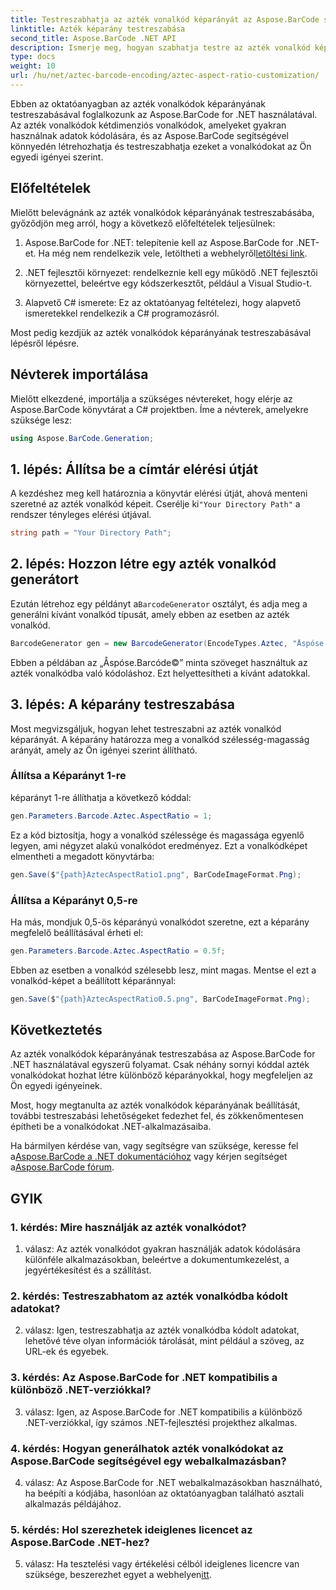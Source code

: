 ```yaml
---
title: Testreszabhatja az azték vonalkód képarányát az Aspose.BarCode segítségével a .NET-hez
linktitle: Azték képarány testreszabása
second_title: Aspose.BarCode .NET API
description: Ismerje meg, hogyan szabhatja testre az azték vonalkód képarányait az Aspose.BarCode for .NET használatával. Készítsen egyedi, rugalmas vonalkódokat .NET-alkalmazásaihoz.
type: docs
weight: 10
url: /hu/net/aztec-barcode-encoding/aztec-aspect-ratio-customization/
---
```

Ebben az oktatóanyagban az azték vonalkódok képarányának testreszabásával foglalkozunk az Aspose.BarCode for .NET használatával. Az azték vonalkódok kétdimenziós vonalkódok, amelyeket gyakran használnak adatok kódolására, és az Aspose.BarCode segítségével könnyedén létrehozhatja és testreszabhatja ezeket a vonalkódokat az Ön egyedi igényei szerint.

## Előfeltételek

Mielőtt belevágnánk az azték vonalkódok képarányának testreszabásába, győződjön meg arról, hogy a következő előfeltételek teljesülnek:

1.  Aspose.BarCode for .NET: telepítenie kell az Aspose.BarCode for .NET-et. Ha még nem rendelkezik vele, letöltheti a webhelyről[letöltési link](https://releases.aspose.com/barcode/net/).

2. .NET fejlesztői környezet: rendelkeznie kell egy működő .NET fejlesztői környezettel, beleértve egy kódszerkesztőt, például a Visual Studio-t.

3. Alapvető C# ismerete: Ez az oktatóanyag feltételezi, hogy alapvető ismeretekkel rendelkezik a C# programozásról.

Most pedig kezdjük az azték vonalkódok képarányának testreszabásával lépésről lépésre.

## Névterek importálása

Mielőtt elkezdené, importálja a szükséges névtereket, hogy elérje az Aspose.BarCode könyvtárat a C# projektben. Íme a névterek, amelyekre szüksége lesz:

```csharp
using Aspose.BarCode.Generation;
```

## 1. lépés: Állítsa be a címtár elérési útját

 A kezdéshez meg kell határoznia a könyvtár elérési útját, ahová menteni szeretné az azték vonalkód képeit. Cserélje ki`"Your Directory Path"` a rendszer tényleges elérési útjával.

```csharp
string path = "Your Directory Path";
```

## 2. lépés: Hozzon létre egy azték vonalkód generátort

 Ezután létrehoz egy példányt a`BarcodeGenerator` osztályt, és adja meg a generálni kívánt vonalkód típusát, amely ebben az esetben az azték vonalkód.

```csharp
BarcodeGenerator gen = new BarcodeGenerator(EncodeTypes.Aztec, "Åspóse.Barcóde©");
```

Ebben a példában az „Åspóse.Barcóde©” minta szöveget használtuk az azték vonalkódba való kódoláshoz. Ezt helyettesítheti a kívánt adatokkal.

## 3. lépés: A képarány testreszabása

Most megvizsgáljuk, hogyan lehet testreszabni az azték vonalkód képarányát. A képarány határozza meg a vonalkód szélesség-magasság arányát, amely az Ön igényei szerint állítható.

### Állítsa a Képarányt 1-re

képarányt 1-re állíthatja a következő kóddal:

```csharp
gen.Parameters.Barcode.Aztec.AspectRatio = 1;
```

Ez a kód biztosítja, hogy a vonalkód szélessége és magassága egyenlő legyen, ami négyzet alakú vonalkódot eredményez. Ezt a vonalkódképet elmentheti a megadott könyvtárba:

```csharp
gen.Save($"{path}AztecAspectRatio1.png", BarCodeImageFormat.Png);
```

### Állítsa a Képarányt 0,5-re

Ha más, mondjuk 0,5-ös képarányú vonalkódot szeretne, ezt a képarány megfelelő beállításával érheti el:

```csharp
gen.Parameters.Barcode.Aztec.AspectRatio = 0.5f;
```

Ebben az esetben a vonalkód szélesebb lesz, mint magas. Mentse el ezt a vonalkód-képet a beállított képaránnyal:

```csharp
gen.Save($"{path}AztecAspectRatio0.5.png", BarCodeImageFormat.Png);
```

## Következtetés

Az azték vonalkódok képarányának testreszabása az Aspose.BarCode for .NET használatával egyszerű folyamat. Csak néhány sornyi kóddal azték vonalkódokat hozhat létre különböző képarányokkal, hogy megfeleljen az Ön egyedi igényeinek.

Most, hogy megtanulta az azték vonalkódok képarányának beállítását, további testreszabási lehetőségeket fedezhet fel, és zökkenőmentesen építheti be a vonalkódokat .NET-alkalmazásaiba.

 Ha bármilyen kérdése van, vagy segítségre van szüksége, keresse fel a[Aspose.BarCode a .NET dokumentációhoz](https://reference.aspose.com/barcode/net/) vagy kérjen segítséget a[Aspose.BarCode fórum](https://forum.aspose.com/c/barcode/13).

## GYIK

### 1. kérdés: Mire használják az azték vonalkódot?

1. válasz: Az azték vonalkódot gyakran használják adatok kódolására különféle alkalmazásokban, beleértve a dokumentumkezelést, a jegyértékesítést és a szállítást.

### 2. kérdés: Testreszabhatom az azték vonalkódba kódolt adatokat?

2. válasz: Igen, testreszabhatja az azték vonalkódba kódolt adatokat, lehetővé téve olyan információk tárolását, mint például a szöveg, az URL-ek és egyebek.

### 3. kérdés: Az Aspose.BarCode for .NET kompatibilis a különböző .NET-verziókkal?

3. válasz: Igen, az Aspose.BarCode for .NET kompatibilis a különböző .NET-verziókkal, így számos .NET-fejlesztési projekthez alkalmas.

### 4. kérdés: Hogyan generálhatok azték vonalkódokat az Aspose.BarCode segítségével egy webalkalmazásban?

4. válasz: Az Aspose.BarCode for .NET webalkalmazásokban használható, ha beépíti a kódjába, hasonlóan az oktatóanyagban található asztali alkalmazás példájához.

### 5. kérdés: Hol szerezhetek ideiglenes licencet az Aspose.BarCode .NET-hez?

5. válasz: Ha tesztelési vagy értékelési célból ideiglenes licencre van szüksége, beszerezhet egyet a webhelyen[itt](https://purchase.aspose.com/temporary-license/).